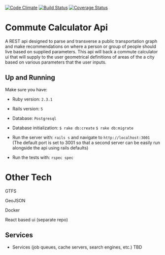 [![Code Climate](https://codeclimate.com/repos/5855b969bd6f982c76005070/badges/21e0aa7200a802977aae/gpa.svg)](https://codeclimate.com/repos/5855b969bd6f982c76005070/feed)
[![Build Status](https://travis-ci.org/getschomp/commute-calculator-api.svg?branch=master)](https://travis-ci.org/getschomp/commute-calculator-api)
[![Coverage Status](https://coveralls.io/repos/github/getschomp/commute-calculator-api/badge.svg?branch=master)](https://coveralls.io/github/getschomp/commute-calculator-api?branch=master)

# Commute Calculator Api

A REST api designed to parse and transverse a public transportation graph and make recommendations on where a person or group of people should live based on supplied parameters. This api will back a commute calculator ui that will supply to the user geometrical definitions of areas of the a city based on various parameters that the user inputs.

## Up and Running

Make sure you have:
* Ruby version: `2.3.1`

* Rails version: `5`

* Database: `Postgresql`

* Database initialization:
  `$ rake db:create`
  `$ rake db:migrate`

* Run the server with: `rails s` and navigate to `http://localhost:3001`
(The default port is set to 3001 so that a second server can be easily run alongside the api using rails defaults)

* Run the tests with: `rspec spec`

# Other Tech

GTFS

GeoJSON

Docker

React based ui (separate repo)

## Services

* Services (job queues, cache servers, search engines, etc.) TBD
